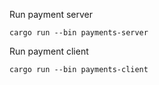 Run payment server
```
cargo run --bin payments-server
```

Run payment client
```
cargo run --bin payments-client
```
